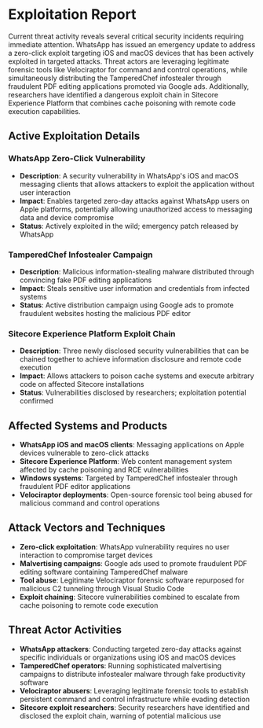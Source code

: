 # Exploitation Report

Current threat activity reveals several critical security incidents requiring immediate attention. WhatsApp has issued an emergency update to address a zero-click exploit targeting iOS and macOS devices that has been actively exploited in targeted attacks. Threat actors are leveraging legitimate forensic tools like Velociraptor for command and control operations, while simultaneously distributing the TamperedChef infostealer through fraudulent PDF editing applications promoted via Google ads. Additionally, researchers have identified a dangerous exploit chain in Sitecore Experience Platform that combines cache poisoning with remote code execution capabilities.

## Active Exploitation Details

### WhatsApp Zero-Click Vulnerability
- **Description**: A security vulnerability in WhatsApp's iOS and macOS messaging clients that allows attackers to exploit the application without user interaction
- **Impact**: Enables targeted zero-day attacks against WhatsApp users on Apple platforms, potentially allowing unauthorized access to messaging data and device compromise
- **Status**: Actively exploited in the wild; emergency patch released by WhatsApp

### TamperedChef Infostealer Campaign
- **Description**: Malicious information-stealing malware distributed through convincing fake PDF editing applications
- **Impact**: Steals sensitive user information and credentials from infected systems
- **Status**: Active distribution campaign using Google ads to promote fraudulent websites hosting the malicious PDF editor

### Sitecore Experience Platform Exploit Chain
- **Description**: Three newly disclosed security vulnerabilities that can be chained together to achieve information disclosure and remote code execution
- **Impact**: Allows attackers to poison cache systems and execute arbitrary code on affected Sitecore installations
- **Status**: Vulnerabilities disclosed by researchers; exploitation potential confirmed

## Affected Systems and Products

- **WhatsApp iOS and macOS clients**: Messaging applications on Apple devices vulnerable to zero-click attacks
- **Sitecore Experience Platform**: Web content management system affected by cache poisoning and RCE vulnerabilities
- **Windows systems**: Targeted by TamperedChef infostealer through fraudulent PDF editor applications
- **Velociraptor deployments**: Open-source forensic tool being abused for malicious command and control operations

## Attack Vectors and Techniques

- **Zero-click exploitation**: WhatsApp vulnerability requires no user interaction to compromise target devices
- **Malvertising campaigns**: Google ads used to promote fraudulent PDF editing software containing TamperedChef malware
- **Tool abuse**: Legitimate Velociraptor forensic software repurposed for malicious C2 tunneling through Visual Studio Code
- **Exploit chaining**: Sitecore vulnerabilities combined to escalate from cache poisoning to remote code execution

## Threat Actor Activities

- **WhatsApp attackers**: Conducting targeted zero-day attacks against specific individuals or organizations using iOS and macOS devices
- **TamperedChef operators**: Running sophisticated malvertising campaigns to distribute infostealer malware through fake productivity software
- **Velociraptor abusers**: Leveraging legitimate forensic tools to establish persistent command and control infrastructure while evading detection
- **Sitecore exploit researchers**: Security researchers have identified and disclosed the exploit chain, warning of potential malicious use